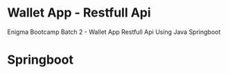 # Wallet App - Restfull Api
Enigma Bootcamp Batch 2 - Wallet App Restfull Api Using Java Springboot

# Springboot